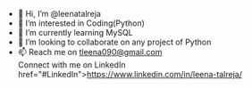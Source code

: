 - 👋 Hi, I’m @leenatalreja
- 👀 I’m interested in Coding(Python)
- 🌱 I’m currently learning MySQL
- 💞️ I’m looking to collaborate on any project of Python
- 📫 Reach me on tleena090@gmail.com<br>
Connect with me on LinkedIn <a> href="#LinkedIn">https://www.linkedin.com/in/leena-talreja/</a> 

<!---
leenatalreja/leenatalreja is a ✨ special ✨ repository because its `README.md` (this file) appears on your GitHub profile.
You can click the Preview link to take a look at your changes.
--->

